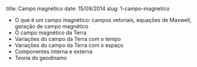 title: Campo magnético
date: 15/09/2014
slug: 1-campo-magnetico

* O que é um campo magnético: campos vetoriais, equações de Maxwell, geração
  de campo magnético
* O campo magnético da Terra
* Variações do campo da Terra com o tempo
* Variações do campo da Terra com o espaço
* Componentes interna e externa
* Teoria do geodínamo
